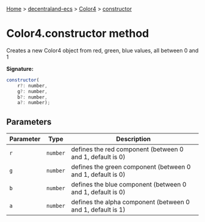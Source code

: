[Home](./index) &gt; [decentraland-ecs](./decentraland-ecs.md) &gt; [Color4](./decentraland-ecs.color4.md) &gt; [constructor](./decentraland-ecs.color4.constructor.md)

# Color4.constructor method

Creates a new Color4 object from red, green, blue values, all between 0 and 1

**Signature:**
```javascript
constructor(
    r?: number, 
    g?: number, 
    b?: number, 
    a?: number);
```

## Parameters

|  Parameter | Type | Description |
|  --- | --- | --- |
|  `r` | `number` | defines the red component (between 0 and 1, default is 0) |
|  `g` | `number` | defines the green component (between 0 and 1, default is 0) |
|  `b` | `number` | defines the blue component (between 0 and 1, default is 0) |
|  `a` | `number` | defines the alpha component (between 0 and 1, default is 1) |

